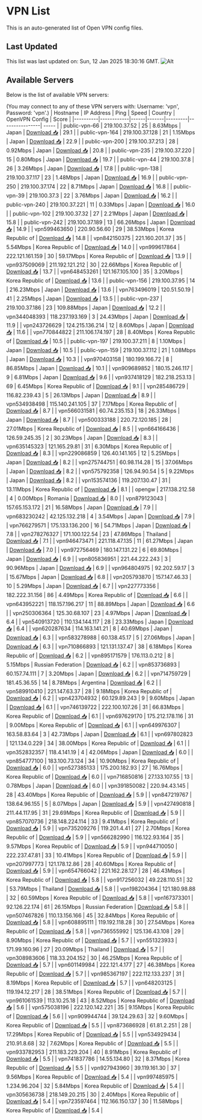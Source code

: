 # VPN List

This is an auto-generated list of Open VPN config files.

## Last Updated

This list was last updated on: Sun, 12 Jan 2025 18:30:16 GMT.
![Alt](https://repobeats.axiom.co/api/embed/186b98318ef1479477931607c1ad7d823f12451f.svg "Repobeats analytics image")

## Available Servers

Below is the list of available VPN servers:

(You may connect to any of these VPN servers with: Username: 'vpn', Password: 'vpn'.)
| Hostname | IP Address | Ping | Speed | Country | OpenVPN Config | Score |
|----------|------------|------|-------|---------|----------------| ----- |
| public-vpn-66 | 219.100.37.52 | 25 | 8.63Mbps | Japan | [Download 📥](./configs/server_0_JP.ovpn) | 29.1 |
| public-vpn-164 | 219.100.37.128 | 21 | 1.15Mbps | Japan | [Download 📥](./configs/server_1_JP.ovpn) | 22.9 |
| public-vpn-200 | 219.100.37.213 | 28 | 0.92Mbps | Japan | [Download 📥](./configs/server_2_JP.ovpn) | 20.8 |
| public-vpn-235 | 219.100.37.220 | 15 | 0.80Mbps | Japan | [Download 📥](./configs/server_3_JP.ovpn) | 19.7 |
| public-vpn-44 | 219.100.37.8 | 26 | 3.26Mbps | Japan | [Download 📥](./configs/server_4_JP.ovpn) | 17.8 |
| public-vpn-138 | 219.100.37.117 | 23 | 1.48Mbps | Japan | [Download 📥](./configs/server_5_JP.ovpn) | 16.9 |
| public-vpn-250 | 219.100.37.174 | 22 | 8.71Mbps | Japan | [Download 📥](./configs/server_6_JP.ovpn) | 16.8 |
| public-vpn-39 | 219.100.37.3 | 22 | 3.76Mbps | Japan | [Download 📥](./configs/server_7_JP.ovpn) | 16.2 |
| public-vpn-240 | 219.100.37.221 | 11 | 0.33Mbps | Japan | [Download 📥](./configs/server_8_JP.ovpn) | 16.0 |
| public-vpn-102 | 219.100.37.32 | 27 | 2.21Mbps | Japan | [Download 📥](./configs/server_9_JP.ovpn) | 15.8 |
| public-vpn-242 | 219.100.37.189 | 13 | 66.26Mbps | Japan | [Download 📥](./configs/server_10_JP.ovpn) | 14.9 |
| vpn599463650 | 220.90.56.60 | 29 | 38.53Mbps | Korea Republic of | [Download 📥](./configs/server_11_KR.ovpn) | 14.8 |
| vpn842150375 | 221.160.201.37 | 35 | 5.54Mbps | Korea Republic of | [Download 📥](./configs/server_12_KR.ovpn) | 14.0 |
| vpn999617864 | 222.121.161.159 | 30 | 59.17Mbps | Korea Republic of | [Download 📥](./configs/server_13_KR.ovpn) | 13.9 |
| vpn937509069 | 211.192.121.212 | 30 | 22.66Mbps | Korea Republic of | [Download 📥](./configs/server_14_KR.ovpn) | 13.7 |
| vpn648453261 | 121.167.105.100 | 35 | 3.20Mbps | Korea Republic of | [Download 📥](./configs/server_15_KR.ovpn) | 13.6 |
| public-vpn-156 | 219.100.37.95 | 14 | 216.23Mbps | Japan | [Download 📥](./configs/server_16_JP.ovpn) | 13.6 |
| vpn763496019 | 120.51.50.19 | 41 | 2.25Mbps | Japan | [Download 📥](./configs/server_17_JP.ovpn) | 13.5 |
| public-vpn-237 | 219.100.37.186 | 23 | 109.88Mbps | Japan | [Download 📥](./configs/server_18_JP.ovpn) | 12.2 |
| vpn344048393 | 118.237.193.169 | 3 | 24.43Mbps | Japan | [Download 📥](./configs/server_19_JP.ovpn) | 11.9 |
| vpn243726629 | 124.215.136.214 | 12 | 8.60Mbps | Japan | [Download 📥](./configs/server_20_JP.ovpn) | 11.6 |
| vpn770844822 | 211.106.174.197 | 28 | 8.40Mbps | Korea Republic of | [Download 📥](./configs/server_21_KR.ovpn) | 10.5 |
| public-vpn-197 | 219.100.37.211 | 8 | 1.10Mbps | Japan | [Download 📥](./configs/server_22_JP.ovpn) | 10.5 |
| public-vpn-159 | 219.100.37.112 | 21 | 1.08Mbps | Japan | [Download 📥](./configs/server_23_JP.ovpn) | 10.3 |
| vpn970403158 | 180.199.166.72 | 8 | 86.85Mbps | Japan | [Download 📥](./configs/server_24_JP.ovpn) | 10.1 |
| vpn909689852 | 180.15.246.117 | 9 | 6.81Mbps | Japan | [Download 📥](./configs/server_25_JP.ovpn) | 9.6 |
| vpn937418129 | 182.218.253.13 | 69 | 6.45Mbps | Korea Republic of | [Download 📥](./configs/server_26_KR.ovpn) | 9.1 |
| vpn285486729 | 116.82.239.43 | 5 | 26.13Mbps | Japan | [Download 📥](./configs/server_27_JP.ovpn) | 8.9 |
| vpn534938498 | 115.140.241.105 | 37 | 7.17Mbps | Korea Republic of | [Download 📥](./configs/server_28_KR.ovpn) | 8.7 |
| vpn566031581 | 60.74.235.153 | 18 | 26.33Mbps | Japan | [Download 📥](./configs/server_29_JP.ovpn) | 8.7 |
| vpn500333188 | 220.72.120.185 | 28 | 27.01Mbps | Korea Republic of | [Download 📥](./configs/server_30_KR.ovpn) | 8.5 |
| vpn664166436 | 126.59.245.35 | 2 | 30.23Mbps | Japan | [Download 📥](./configs/server_31_JP.ovpn) | 8.3 |
| vpn635145323 | 121.165.29.81 | 31 | 6.30Mbps | Korea Republic of | [Download 📥](./configs/server_32_KR.ovpn) | 8.3 |
| vpn229086859 | 126.40.141.165 | 12 | 5.25Mbps | Japan | [Download 📥](./configs/server_33_JP.ovpn) | 8.2 |
| vpn275744751 | 60.98.114.28 | 15 | 37.06Mbps | Japan | [Download 📥](./configs/server_34_JP.ovpn) | 8.2 |
| vpn575792358 | 126.94.90.54 | 5 | 9.22Mbps | Japan | [Download 📥](./configs/server_35_JP.ovpn) | 8.2 |
| vpn153574136 | 119.207.130.47 | 31 | 13.11Mbps | Korea Republic of | [Download 📥](./configs/server_36_KR.ovpn) | 8.1 |
| opengw | 217.138.212.58 | 4 | 0.00Mbps | Romania | [Download 📥](./configs/server_37_RO.ovpn) | 8.0 |
| vpn879123043 | 157.65.153.172 | 21 | 16.58Mbps | Japan | [Download 📥](./configs/server_38_JP.ovpn) | 7.9 |
| vpn683230242 | 42.125.132.218 | 4 | 3.54Mbps | Japan | [Download 📥](./configs/server_39_JP.ovpn) | 7.9 |
| vpn766279571 | 175.133.136.200 | 16 | 54.71Mbps | Japan | [Download 📥](./configs/server_40_JP.ovpn) | 7.8 |
| vpn278276327 | 171.100.122.54 | 23 | 47.86Mbps | Thailand | [Download 📥](./configs/server_41_TH.ovpn) | 7.1 |
| vpn946473471 | 221.118.47.135 | 11 | 61.27Mbps | Japan | [Download 📥](./configs/server_42_JP.ovpn) | 7.0 |
| vpn972756469 | 180.147.131.22 | 6 | 69.80Mbps | Japan | [Download 📥](./configs/server_43_JP.ovpn) | 6.9 |
| vpn805836951 | 221.44.222.243 | 3 | 90.96Mbps | Japan | [Download 📥](./configs/server_44_JP.ovpn) | 6.9 |
| vpn964804975 | 92.202.59.17 | 3 | 15.67Mbps | Japan | [Download 📥](./configs/server_45_JP.ovpn) | 6.8 |
| vpn205793870 | 157.147.46.33 | 10 | 5.29Mbps | Japan | [Download 📥](./configs/server_46_JP.ovpn) | 6.7 |
| vpn227773356 | 182.222.31.156 | 86 | 4.49Mbps | Korea Republic of | [Download 📥](./configs/server_47_KR.ovpn) | 6.6 |
| vpn643952221 | 118.157.196.217 | 11 | 88.89Mbps | Japan | [Download 📥](./configs/server_48_JP.ovpn) | 6.6 |
| vpn250306364 | 125.30.68.107 | 23 | 4.97Mbps | Japan | [Download 📥](./configs/server_49_JP.ovpn) | 6.4 |
| vpn540913720 | 110.134.144.117 | 28 | 23.33Mbps | Japan | [Download 📥](./configs/server_50_JP.ovpn) | 6.4 |
| vpn620287634 | 114.163.141.21 | 8 | 40.69Mbps | Japan | [Download 📥](./configs/server_51_JP.ovpn) | 6.3 |
| vpn583278988 | 60.138.45.17 | 5 | 27.06Mbps | Japan | [Download 📥](./configs/server_52_JP.ovpn) | 6.3 |
| vpn710866893 | 121.131.137.47 | 38 | 6.18Mbps | Korea Republic of | [Download 📥](./configs/server_53_KR.ovpn) | 6.2 |
| vpn895171579 | 176.113.0.212 | 8 | 5.15Mbps | Russian Federation | [Download 📥](./configs/server_54_RU.ovpn) | 6.2 |
| vpn853736893 | 60.157.74.111 | 7 | 3.20Mbps | Japan | [Download 📥](./configs/server_55_JP.ovpn) | 6.2 |
| vpn714759729 | 181.45.36.55 | 14 | 8.78Mbps | Argentina | [Download 📥](./configs/server_56_AR.ovpn) | 6.2 |
| vpn589910410 | 221.147.63.37 | 28 | 9.18Mbps | Korea Republic of | [Download 📥](./configs/server_57_KR.ovpn) | 6.2 |
| vpn423704932 | 60.129.89.243 | 9 | 9.60Mbps | Japan | [Download 📥](./configs/server_58_JP.ovpn) | 6.1 |
| vpn746139722 | 222.100.107.26 | 31 | 66.83Mbps | Korea Republic of | [Download 📥](./configs/server_59_KR.ovpn) | 6.1 |
| vpn697629170 | 175.212.178.116 | 31 | 9.00Mbps | Korea Republic of | [Download 📥](./configs/server_60_KR.ovpn) | 6.1 |
| vpn649976307 | 163.58.83.64 | 3 | 42.73Mbps | Japan | [Download 📥](./configs/server_61_JP.ovpn) | 6.1 |
| vpn697802823 | 121.134.0.229 | 34 | 38.00Mbps | Korea Republic of | [Download 📥](./configs/server_62_KR.ovpn) | 6.1 |
| vpn352832357 | 118.4.141.19 | 4 | 42.06Mbps | Japan | [Download 📥](./configs/server_63_JP.ovpn) | 6.0 |
| vpn854777100 | 183.100.73.124 | 34 | 10.90Mbps | Korea Republic of | [Download 📥](./configs/server_64_KR.ovpn) | 6.0 |
| vpn527385133 | 175.200.182.93 | 27 | 16.76Mbps | Korea Republic of | [Download 📥](./configs/server_65_KR.ovpn) | 6.0 |
| vpn716850816 | 27.133.107.55 | 13 | 0.78Mbps | Japan | [Download 📥](./configs/server_66_JP.ovpn) | 6.0 |
| vpn391850082 | 220.94.43.145 | 28 | 43.40Mbps | Korea Republic of | [Download 📥](./configs/server_67_KR.ovpn) | 5.9 |
| vpn847219767 | 138.64.96.155 | 5 | 8.07Mbps | Japan | [Download 📥](./configs/server_68_JP.ovpn) | 5.9 |
| vpn427490818 | 211.44.117.95 | 31 | 29.69Mbps | Korea Republic of | [Download 📥](./configs/server_69_KR.ovpn) | 5.9 |
| vpn857070736 | 218.148.224.114 | 33 | 9.41Mbps | Korea Republic of | [Download 📥](./configs/server_70_KR.ovpn) | 5.9 |
| vpn735209276 | 119.201.4.41 | 27 | 2.70Mbps | Korea Republic of | [Download 📥](./configs/server_71_KR.ovpn) | 5.9 |
| vpn566282990 | 116.122.93.164 | 35 | 9.57Mbps | Korea Republic of | [Download 📥](./configs/server_72_KR.ovpn) | 5.9 |
| vpn944710050 | 222.237.47.81 | 33 | 10.41Mbps | Korea Republic of | [Download 📥](./configs/server_73_KR.ovpn) | 5.9 |
| vpn207997773 | 121.178.12.86 | 28 | 40.60Mbps | Korea Republic of | [Download 📥](./configs/server_74_KR.ovpn) | 5.9 |
| vpn654766042 | 221.162.28.127 | 28 | 46.43Mbps | Korea Republic of | [Download 📥](./configs/server_75_KR.ovpn) | 5.8 |
| vpn917256032 | 49.228.110.51 | 32 | 53.79Mbps | Thailand | [Download 📥](./configs/server_76_TH.ovpn) | 5.8 |
| vpn198204364 | 121.180.98.88 | 32 | 60.59Mbps | Korea Republic of | [Download 📥](./configs/server_77_KR.ovpn) | 5.8 |
| vpn167373301 | 92.126.22.174 | 61 | 26.15Mbps | Russian Federation | [Download 📥](./configs/server_78_RU.ovpn) | 5.8 |
| vpn507467826 | 110.13.156.166 | 45 | 32.84Mbps | Korea Republic of | [Download 📥](./configs/server_79_KR.ovpn) | 5.8 |
| vpn608895111 | 119.192.118.28 | 30 | 27.54Mbps | Korea Republic of | [Download 📥](./configs/server_80_KR.ovpn) | 5.8 |
| vpn736555992 | 125.136.43.108 | 29 | 8.90Mbps | Korea Republic of | [Download 📥](./configs/server_81_KR.ovpn) | 5.7 |
| vpn551323933 | 171.99.160.96 | 27 | 20.09Mbps | Thailand | [Download 📥](./configs/server_82_TH.ovpn) | 5.7 |
| vpn308983606 | 118.33.204.152 | 30 | 46.25Mbps | Korea Republic of | [Download 📥](./configs/server_83_KR.ovpn) | 5.7 |
| vpn601149984 | 222.121.4.177 | 27 | 46.38Mbps | Korea Republic of | [Download 📥](./configs/server_84_KR.ovpn) | 5.7 |
| vpn985367197 | 222.112.133.237 | 31 | 8.19Mbps | Korea Republic of | [Download 📥](./configs/server_85_KR.ovpn) | 5.7 |
| vpn648203125 | 119.194.12.217 | 28 | 38.51Mbps | Korea Republic of | [Download 📥](./configs/server_86_KR.ovpn) | 5.7 |
| vpn961061539 | 113.10.25.18 | 43 | 8.52Mbps | Korea Republic of | [Download 📥](./configs/server_87_KR.ovpn) | 5.6 |
| vpn575038196 | 222.120.142.221 | 35 | 9.15Mbps | Korea Republic of | [Download 📥](./configs/server_88_KR.ovpn) | 5.6 |
| vpn909944744 | 39.124.29.63 | 32 | 9.60Mbps | Korea Republic of | [Download 📥](./configs/server_89_KR.ovpn) | 5.5 |
| vpn873686928 | 61.81.2.251 | 28 | 17.29Mbps | Korea Republic of | [Download 📥](./configs/server_90_KR.ovpn) | 5.5 |
| vpn534929434 | 210.91.8.68 | 32 | 7.62Mbps | Korea Republic of | [Download 📥](./configs/server_91_KR.ovpn) | 5.5 |
| vpn933782953 | 211.183.229.204 | 40 | 8.91Mbps | Korea Republic of | [Download 📥](./configs/server_92_KR.ovpn) | 5.5 |
| vpn741837786 | 14.55.134.80 | 32 | 8.37Mbps | Korea Republic of | [Download 📥](./configs/server_93_KR.ovpn) | 5.5 |
| vpn927943960 | 39.119.161.30 | 37 | 9.56Mbps | Korea Republic of | [Download 📥](./configs/server_94_KR.ovpn) | 5.4 |
| vpn997485975 | 1.234.96.204 | 32 | 5.84Mbps | Korea Republic of | [Download 📥](./configs/server_95_KR.ovpn) | 5.4 |
| vpn305636738 | 218.149.20.215 | 30 | 2.40Mbps | Korea Republic of | [Download 📥](./configs/server_96_KR.ovpn) | 5.4 |
| vpn723597464 | 112.166.150.137 | 30 | 11.58Mbps | Korea Republic of | [Download 📥](./configs/server_97_KR.ovpn) | 5.4 |
